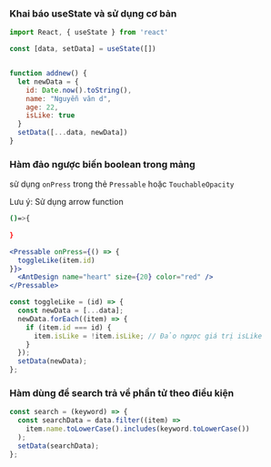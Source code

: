 

### Khai báo useState và sử dụng cơ bản

```jsx
import React, { useState } from 'react'

const [data, setData] = useState([])


function addnew() {
  let newData = {
    id: Date.now().toString(), 
    name: "Nguyễn văn d",
    age: 22,
    isLike: true
  }
  setData([...data, newData]) 
}
```


### Hàm đảo ngược biến boolean trong mảng
sử dụng ```onPress``` trong thẻ ```Pressable``` hoặc ```TouchableOpacity```

Lưu ý: Sử dụng arrow function 

```bash
()=>{
  
}
```


```jsx
<Pressable onPress={() => {
  toggleLike(item.id)
}}>
  <AntDesign name="heart" size={20} color="red" />
</Pressable>
```

```jsx
const toggleLike = (id) => {
  const newData = [...data];
  newData.forEach((item) => {
    if (item.id === id) {
      item.isLike = !item.isLike; // Đảo ngược giá trị isLike
    }
  });
  setData(newData);
};
```

### Hàm dùng để search trả về phần tử theo điều kiện
```jsx
const search = (keyword) => {
  const searchData = data.filter((item) =>
    item.name.toLowerCase().includes(keyword.toLowerCase())
  );
  setData(searchData);
};

```


